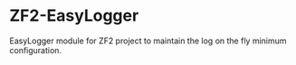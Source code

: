 # ZF2-EasyLogger
EasyLogger module for ZF2 project to maintain the log on the fly minimum configuration.
